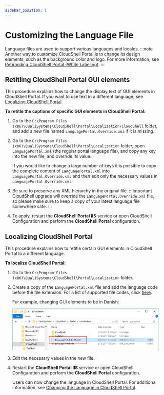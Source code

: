 ```yaml
---
sidebar_position: 1
---
```


# Customizing the Language File

Language files are used to support various languages and locales.
:::note
Another way to customize CloudShell Portal is to change its design elements, such as the background color and logo. For more information, see [Rebranding CloudShell Portal (White Labeling)](./rebranding-cloudshell-portal-white-labeling.md).
:::
## Retitling CloudShell Portal GUI elements

This procedure explains how to change the display text of GUI elements in CloudShell Portal. If you want to use text in a different language, see [Localizing CloudShell Portal](#localizing-cloudshell-portal).

**To retitle the captions of specific GUI elements in CloudShell Portal:**

1. Go to the `C:\Program Files (x86)\QualiSystems\CloudShell\Portal\Localization\CloudShell` folder, and add a new file named `LanguagePortal.Override.xml` if it is missing.
    
2. Go to the `C:\Program Files (x86)\QualiSystems\CloudShell\Portal\Localization` folder, open `LanguagePortal.xml` (the regular portal language file), and copy any key into the new file, and override its value.
    
    If you would like to change a large number of keys it is possible to copy the complete content of `LanguagePortal.xml` into `LanguagePortal.Override.xml` and then edit only the necessary values in `LanguagePortal.Override.xml`.
    
3. Be sure to preserve any XML hierarchy in the original file.
    :::important
    CloudShell upgrade will override the `LanguagePortal.Override.xml` file, so please make sure to keep a copy of your latest language file somewhere safe.
    :::
4. To apply, restart the **CloudShell Portal IIS** service or open CloudShell Configuration and perform the **CloudShell Portal** configuration.
    

## Localizing CloudShell Portal

This procedure explains how to retitle certain GUI elements in CloudShell Portal to a different language.

**To localize CloudShell Portal:**

1. Go to the `C:\Program Files (x86)\QualiSystems\CloudShell\Portal\Localization` folder.
2. Create a copy of the `LanguagePortal.xml` file and add the language code before the file extension. For a list of supported file codes, click [here](http://help.quali.com/help%20versions/attachments/Locales.pdf).
    
    For example, changing GUI elements to be in Danish:
    
    ![](/Images/Admin-Guide/Setting-Up-CloudShell/LanguageFileChangeLanguage.png)
    
3. Edit the necessary values in the new file.
4. Restart the **CloudShell Portal IIS** service or open CloudShell Configuration and perform the **CloudShell Portal** configuration.
    
    Users can now change the language in CloudShell Portal. For additional information, see [Changing the Language in CloudShell Portal](../../../portal/overview/change-language.md).
